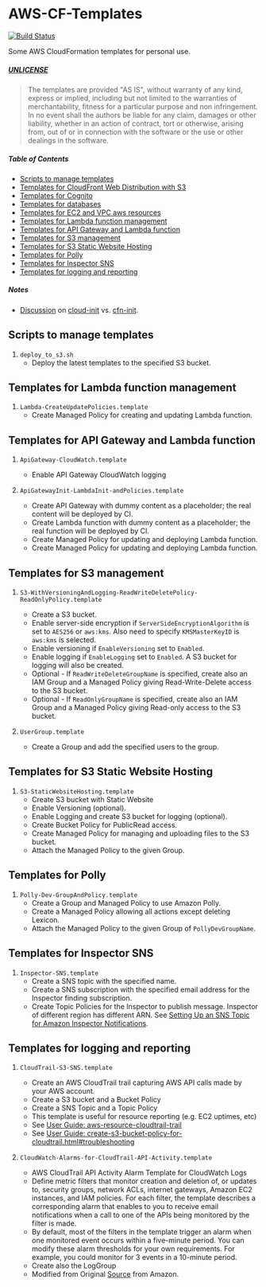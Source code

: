 # AWS-CF-Templates

[![Build Status](https://travis-ci.org/kyhau/aws-cf-templates.svg?branch=master)](https://travis-ci.org/kyhau/aws-cf-templates)

Some AWS CloudFormation templates for personal use.

##### [UNLICENSE](LICENSE)

> The templates are provided "AS IS", without warranty of any kind, express or
implied, including but not limited to the warranties of merchantability,
fitness for a particular purpose and non infringement. In no event shall the
authors be liable for any claim, damages or other liability, whether in an
action of contract, tort or otherwise, arising from, out of or in connection
with the software or the use or other dealings in the software.

##### Table of Contents

- [Scripts to manage templates](#scripts-to-manage-templates)
- [Templates for CloudFront Web Distribution with S3](templates/CloudFront-S3/README.md)
- [Templates for Cognito](templates/Cognito/README.md)
- [Templates for databases](templates/Database/README.md)
- [Templates for EC2 and VPC aws resources](templates/EC2-VPC/README.md)
- [Templates for Lambda function management](#templates-for-lambda-function-management)
- [Templates for API Gateway and Lambda function](#templates-for-api-gateway-and-lambda-function)
- [Templates for S3 management](#templates-for-s3-management)
- [Templates for S3 Static Website Hosting](#templates-for-s3-static-website-hosting)
- [Templates for Polly](#templates-for-polly)
- [Templates for Inspector SNS](#templates-for-inspector-sns)
- [Templates for logging and reporting](#templates-for-logging-and-reporting)

##### Notes

- [Discussion](http://serverfault.com/questions/462522/why-doesnt-the-aws-cloud-formation-install-the-packages-that-i-specify)
  on [cloud-init](http://cloudinit.readthedocs.org/) vs. 
  [cfn-init](http://docs.aws.amazon.com/AWSCloudFormation/latest/UserGuide/cfn-init.html).


## Scripts to manage templates

1. `deploy_to_s3.sh`
    - Deploy the latest templates to the specified S3 bucket.

## Templates for Lambda function management

1. `Lambda-CreateUpdatePolicies.template`
    - Create Managed Policy for creating and updating Lambda function.

## Templates for API Gateway and Lambda function

1. `ApiGateway-CloudWatch.template`
    - Enable API Gateway CloudWatch logging

1. `ApiGatewayInit-LambdaInit-andPolicies.template`
    - Create API Gateway with dummy content as a placeholder; the real content will be deployed by CI.
    - Create Lambda function with dummy content as a placeholder; the real function will be deployed by CI.
    - Create Managed Policy for updating and deploying Lambda function.
    - Create Managed Policy for updating and deploying Lambda function.

## Templates for S3 management

1. `S3-WithVersioningAndLogging-ReadWriteDeletePolicy-ReadOnlyPolicy.template`
    - Create a S3 bucket.
    - Enable server-side encryption if `ServerSideEncryptionAlgorithm` is set to `AES256` or `aws:kms`.
      Also need to specify `KMSMasterKeyID` is `aws:kms` is selected. 
    - Enable versioning if `EnableVersioning` set to `Enabled`.
    - Enable logging if `EnableLogging` set to `Enabled`. A S3 bucket for logging will also be created.
    - Optional - If `ReadWriteDeleteGroupName` is specified, create also an IAM Group and a Managed Policy giving
      Read-Write-Delete access to the S3 bucket.
    - Optional - If `ReadOnlyGroupName` is specified, create also an IAM Group and a Managed Policy giving
      Read-only access to the S3 bucket.

1. `UserGroup.template`
    - Create a Group and add the specified users to the group.

## Templates for S3 Static Website Hosting

1. `S3-StaticWebsiteHosting.template`
    - Create S3 bucket with Static Website
    - Enable Versioning (optional).
    - Enable Logging and create S3 bucket for logging (optional).
    - Create Bucket Policy for PublicRead access.
    - Create Managed Policy for managing and uploading files to the S3 bucket.
    - Attach the Managed Policy to the given Group.

## Templates for Polly 

1. `Polly-Dev-GroupAndPolicy.template`
    - Create a Group and Managed Policy to use Amazon Polly.
    - Create a Managed Policy allowing all actions except deleting Lexicon.
    - Attach the Managed Policy to the given Group of `PollyDevGroupName`.

## Templates for Inspector SNS

1. `Inspector-SNS.template`
   - Create a SNS topic with the specified name.
   - Create a SNS subscription with the specified email address for the Inspector finding subscription.
   - Create Topic Policies for the Inspector to publish message. Inspector of different region has different ARN.
     See [Setting Up an SNS Topic for Amazon Inspector Notifications](https://docs.aws.amazon.com/inspector/latest/userguide/inspector_assessments.html#sns-topic).

## Templates for logging and reporting 

1. `CloudTrail-S3-SNS.template`
    - Create an AWS CloudTrail trail capturing AWS API calls made by your AWS account.
    - Create a S3 bucket and a Bucket Policy
    - Create a SNS Topic and a Topic Policy
    - This template is useful for resource reporting (e.g. EC2 uptimes, etc)
    - See [User Guide: aws-resource-cloudtrail-trail](http://docs.aws.amazon.com/AWSCloudFormation/latest/UserGuide/aws-resource-cloudtrail-trail.html)
    - See [User Guide: create-s3-bucket-policy-for-cloudtrail.html#troubleshooting](http://docs.aws.amazon.com/awscloudtrail/latest/userguide/create-s3-bucket-policy-for-cloudtrail.html#troubleshooting)

1. `CloudWatch-Alarms-for-CloudTrail-API-Activity.template`
    - AWS CloudTrail API Activity Alarm Template for CloudWatch Logs
    - Define metric filters that monitor creation and deletion of, or updates to, security groups, network ACLs, internet gateways, Amazon EC2 instances, and IAM policies. For each filter, the template describes a corresponding alarm that enables to you to receive email notifications when a call to one of the APIs being monitored by the filter is made.
    - By default, most of the filters in the template trigger an alarm when one monitored event occurs within a five-minute period. You can modify these alarm thresholds for your own requirements. For example, you could monitor for 3 events in a 10-minute period. 
    - Create also the LogGroup
    - Modified from Original [Source](https://s3-us-west-2.amazonaws.com/awscloudtrail/cloudwatch-alarms-for-cloudtrail-api-activity/CloudWatch_Alarms_for_CloudTrail_API_Activity.json) from Amazon.

